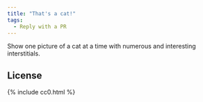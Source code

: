 ```yaml
---
title: "That's a cat!"
tags:
  - Reply with a PR
---
```


Show one picture of a cat at a time with numerous and interesting interstitials.

## License

{% include cc0.html %}

